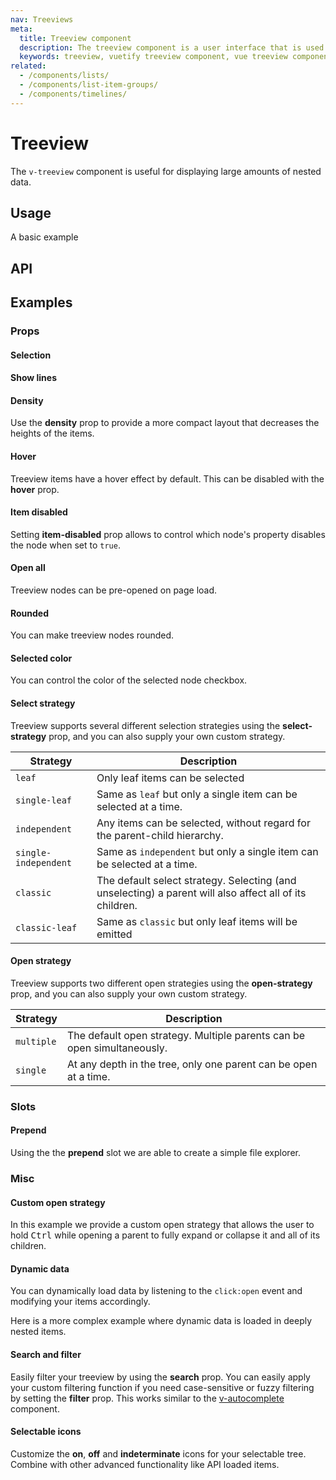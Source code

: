 ```yaml
---
nav: Treeviews
meta:
  title: Treeview component
  description: The treeview component is a user interface that is used to represent hierarchical data in a tree structure.
  keywords: treeview, vuetify treeview component, vue treeview component
related:
  - /components/lists/
  - /components/list-item-groups/
  - /components/timelines/
---
```


# Treeview

The `v-treeview` component is useful for displaying large amounts of nested data.

<entry />

## Usage

A basic example

<example file="v-treeview/usage" />

## API

<api-inline />

## Examples

### Props

#### Selection

<example file="v-treeview/prop-selection" />

#### Show lines

<example file="v-treeview/prop-show-lines" />

#### Density

Use the **density** prop to provide a more compact layout that decreases the heights of the items.

<example file="v-treeview/prop-density" />

#### Hover

Treeview items have a hover effect by default. This can be disabled with the **hover** prop.

<example file="v-treeview/prop-hoverable" />

#### Item disabled

Setting **item-disabled** prop allows to control which node's property disables the node when set to `true`.

<example file="v-treeview/prop-item-disabled" />

#### Open all

Treeview nodes can be pre-opened on page load.

<example file="v-treeview/prop-open-all" />

#### Rounded

You can make treeview nodes rounded.

<example file="v-treeview/prop-rounded" />

#### Selected color

You can control the color of the selected node checkbox.

<example file="v-treeview/prop-selected-color" />

#### Select strategy

Treeview supports several different selection strategies using the **select-strategy** prop, and you can also supply your own custom strategy.

| Strategy | Description |
|-|-
| `leaf` | Only leaf items can be selected
| `single-leaf` | Same as `leaf` but only a single item can be selected at a time.
| `independent` | Any items can be selected, without regard for the parent-child hierarchy.
| `single-independent` | Same as `independent` but only a single item can be selected at a time.
| `classic` | The default select strategy. Selecting (and unselecting) a parent will also affect all of its children.
| `classic-leaf` | Same as `classic` but only leaf items will be emitted

<example file="v-treeview/prop-select-strategy" />

#### Open strategy

Treeview supports two different open strategies using the **open-strategy** prop, and you can also supply your own custom strategy.

| Strategy | Description |
|-|-
| `multiple` | The default open strategy. Multiple parents can be open simultaneously.
| `single` | At any depth in the tree, only one parent can be open at a time.

<example file="v-treeview/prop-open-strategy" />

### Slots

#### Prepend

Using the the **prepend** slot we are able to create a simple file explorer.

<example file="v-treeview/slot-prepend" />

### Misc

#### Custom open strategy

In this example we provide a custom open strategy that allows the user to hold <kbd>Ctrl</kbd> while opening a parent to fully expand or collapse it and all of its children.

<example file="v-treeview/misc-custom-open-strategy" />

#### Dynamic data

You can dynamically load data by listening to the `click:open` event and modifying your items accordingly.

<example file="v-treeview/misc-dynamic" />

Here is a more complex example where dynamic data is loaded in deeply nested items.

<example file="v-treeview/misc-dynamic-complex" />

#### Search and filter

Easily filter your treeview by using the **search** prop. You can easily apply your custom filtering function if you need case-sensitive or fuzzy filtering by setting the **filter** prop. This works similar to the [v-autocomplete](/components/autocompletes) component.

<example file="v-treeview/misc-search-and-filter" />

#### Selectable icons

Customize the **on**, **off** and **indeterminate** icons for your selectable tree. Combine with other advanced functionality like API loaded items.

<example file="v-treeview/misc-selectable-icons" />

<backmatter />

